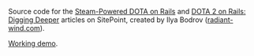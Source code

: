 Source code for the [Steam-Powered DOTA on Rails](http://www.sitepoint.com/steam-powered-dota-on-rails/) and
[DOTA 2 on Rails: Digging Deeper](http://www.sitepoint.com/dota-2-rails-digging-deeper/) articles on
SitePoint,
created by Ilya Bodrov ([radiant-wind.com](http://radiant-wind.com)).

[Working demo](https://sitepoint-dota.herokuapp.com/).




